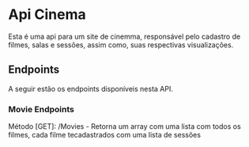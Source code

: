 # Api Cinema

Esta é uma api para um site de cinemma, responsável pelo cadastro de filmes, salas e sessões, assim como, suas respectivas visualizações.

## Endpoints

A seguir estão os endpoints disponíveis nesta API.

### Movie Endpoints

Método [GET]:
/Movies - Retorna um array com uma lista com todos os filmes, cada filme tecadastrados com uma lista de sessões

